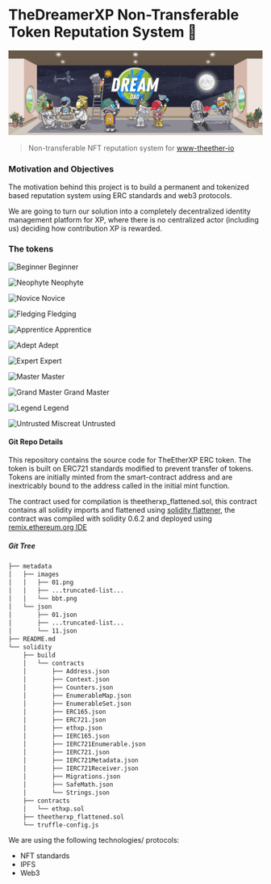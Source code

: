 # TheDreamerXP Non-Transferable Token Reputation System :key:

![logo](./Dream_DAO_Logo.png)
> Non-transferable NFT reputation system for [www-theether-io](https://dreamdao.xyz/)

### Motivation and Objectives

The motivation behind this project is to build a permanent and tokenized based reputation system using ERC standards and web3 protocols.

We are going to turn our solution into a completely decentralized identity management platform for XP, where there is no centralized actor (including us) deciding how contribution XP is rewarded. 


### The tokens
![Beginner](./metadata/images/01.png) Beginner 

![Neophyte](./metadata/images/02.png) Neophyte

![Novice](./metadata/images/03.png) Novice

![Fledging](./metadata/images/04.png) Fledging

![Apprentice](./metadata/images/05.png) Apprentice

![Adept](./metadata/images/06.png) Adept

![Expert](./metadata/images/07.png) Expert

![Master](./metadata/images/08.png) Master

![Grand Master](./metadata/images/09.png) Grand Master

![Legend](./metadata/images/10.png) Legend

![Untrusted Miscreat](./metadata/images/bb.png) Untrusted



#### Git Repo Details

This repository contains the source code for TheEtherXP ERC token. The token is built on ERC721 standards modified to prevent transfer of tokens. Tokens are initially minted from the smart-contract address and are inextricably bound to the address called in the initial mint function.

The contract used for compilation is theetherxp_flattened.sol, this contract contains all solidity imports and flattened using [solidity flattener](https://github.com/poanetwork/solidity-flattener), the contract was compiled with solidity 0.6.2 and deployed using [remix.ethereum.org IDE](https://remix.ethereum.org/)


##### Git Tree
```
├── metadata
│   ├── images
│   │   ├── 01.png
│   │   ├── ...truncated-list...
│   │   └── bbt.png
│   └── json
│       ├── 01.json
│       ├── ...truncated-list...
│       └── 11.json
├── README.md
└── solidity
    ├── build
    │   └── contracts
    │       ├── Address.json
    │       ├── Context.json
    │       ├── Counters.json
    │       ├── EnumerableMap.json
    │       ├── EnumerableSet.json
    │       ├── ERC165.json
    │       ├── ERC721.json
    │       ├── ethxp.json
    │       ├── IERC165.json
    │       ├── IERC721Enumerable.json
    │       ├── IERC721.json
    │       ├── IERC721Metadata.json
    │       ├── IERC721Receiver.json
    │       ├── Migrations.json
    │       ├── SafeMath.json
    │       └── Strings.json
    ├── contracts
    │   └── ethxp.sol
    ├── theetherxp_flattened.sol
    └── truffle-config.js
```

We are using the following technologies/ protocols:

* NFT standards
* IPFS
* Web3

